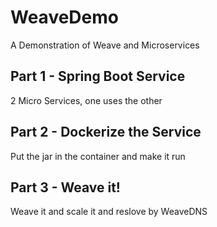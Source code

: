 # WeaveDemo
A Demonstration of Weave and Microservices

## Part 1 - Spring Boot Service
2 Micro Services, one uses the other

## Part 2 - Dockerize the Service
Put the jar in the container and make it run

## Part 3 - Weave it!
Weave it and scale it and reslove by WeaveDNS
